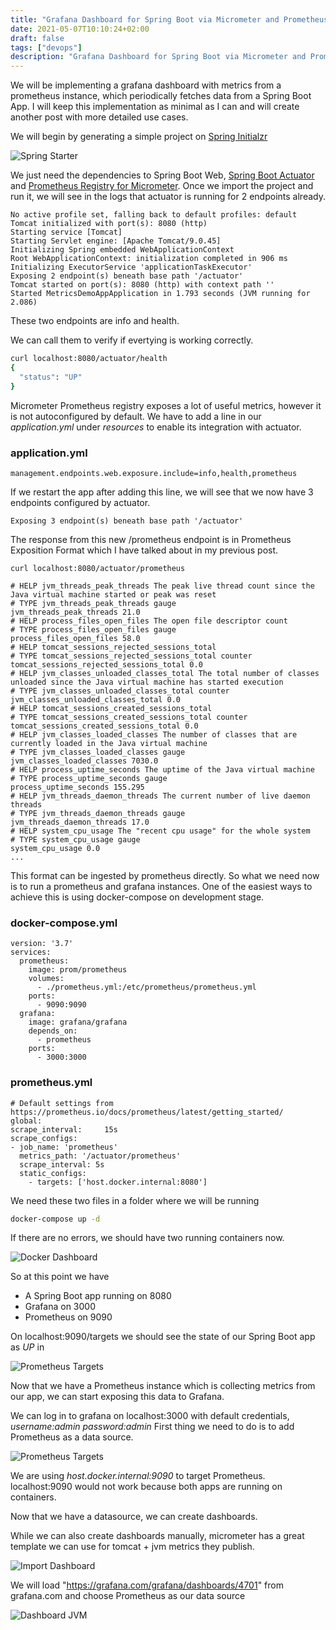 ```yaml
---
title: "Grafana Dashboard for Spring Boot via Micrometer and Prometheus"
date: 2021-05-07T10:10:24+02:00
draft: false
tags: ["devops"]
description: "Grafana Dashboard for Spring Boot via Micrometer and Prometheus"
---
```


We will be implementing a grafana dashboard with metrics from a prometheus instance, which periodically fetches data from a Spring Boot App.
I will keep this implementation as minimal as I can and will create another post with more detailed use cases.

We will begin by generating a simple project on [Spring Initialzr](https://start.spring.io/)

![Spring Starter](/images/metrics/spring.webp)

We just need the dependencies to Spring Boot Web, [Spring Boot Actuator](https://docs.spring.io/spring-boot/docs/current/reference/html/production-ready-features.html)
and [Prometheus Registry for Micrometer](https://micrometer.io/docs/registry/prometheus).
Once we import the project and run it, we will see in the logs that actuator is running for 2 endpoints already.

``` text
No active profile set, falling back to default profiles: default
Tomcat initialized with port(s): 8080 (http)
Starting service [Tomcat]
Starting Servlet engine: [Apache Tomcat/9.0.45]
Initializing Spring embedded WebApplicationContext
Root WebApplicationContext: initialization completed in 906 ms
Initializing ExecutorService 'applicationTaskExecutor'
Exposing 2 endpoint(s) beneath base path '/actuator'
Tomcat started on port(s): 8080 (http) with context path ''
Started MetricsDemoAppApplication in 1.793 seconds (JVM running for 2.086)
```

These two endpoints are info and health.

We can call them to verify if evertying is working correctly.
``` bash
curl localhost:8080/actuator/health
{
  "status": "UP"
}
```

Micrometer Prometheus registry exposes a lot of useful metrics, however it is not autoconfigured by default.
We have to add a line in our *application.yml* under *resources* to enable its integration with actuator.

### application.yml
```
management.endpoints.web.exposure.include=info,health,prometheus
```

If we restart the app after adding this line, we will see that we now have 3 endpoints configured by actuator. 

``` text
Exposing 3 endpoint(s) beneath base path '/actuator'
```

The response from this new /prometheus endpoint is in Prometheus Exposition Format which I have talked about in my previous post.
```
curl localhost:8080/actuator/prometheus
```

``` text
# HELP jvm_threads_peak_threads The peak live thread count since the Java virtual machine started or peak was reset
# TYPE jvm_threads_peak_threads gauge
jvm_threads_peak_threads 21.0
# HELP process_files_open_files The open file descriptor count
# TYPE process_files_open_files gauge
process_files_open_files 58.0
# HELP tomcat_sessions_rejected_sessions_total  
# TYPE tomcat_sessions_rejected_sessions_total counter
tomcat_sessions_rejected_sessions_total 0.0
# HELP jvm_classes_unloaded_classes_total The total number of classes unloaded since the Java virtual machine has started execution
# TYPE jvm_classes_unloaded_classes_total counter
jvm_classes_unloaded_classes_total 0.0
# HELP tomcat_sessions_created_sessions_total  
# TYPE tomcat_sessions_created_sessions_total counter
tomcat_sessions_created_sessions_total 0.0
# HELP jvm_classes_loaded_classes The number of classes that are currently loaded in the Java virtual machine
# TYPE jvm_classes_loaded_classes gauge
jvm_classes_loaded_classes 7030.0
# HELP process_uptime_seconds The uptime of the Java virtual machine
# TYPE process_uptime_seconds gauge
process_uptime_seconds 155.295
# HELP jvm_threads_daemon_threads The current number of live daemon threads
# TYPE jvm_threads_daemon_threads gauge
jvm_threads_daemon_threads 17.0
# HELP system_cpu_usage The "recent cpu usage" for the whole system
# TYPE system_cpu_usage gauge
system_cpu_usage 0.0
...
```

This format can be ingested by prometheus directly. So what we need now is to run a prometheus and grafana instances.
One of the easiest ways to achieve this is using docker-compose on development stage.

### docker-compose.yml
``` text
version: '3.7'
services:
  prometheus:
    image: prom/prometheus
    volumes:
      - ./prometheus.yml:/etc/prometheus/prometheus.yml
    ports:
      - 9090:9090
  grafana:
    image: grafana/grafana
    depends_on:
      - prometheus
    ports:
      - 3000:3000
``` 

### prometheus.yml
``` text
# Default settings from https://prometheus.io/docs/prometheus/latest/getting_started/
global:
scrape_interval:     15s
scrape_configs:
- job_name: 'prometheus'
  metrics_path: '/actuator/prometheus'
  scrape_interval: 5s
  static_configs:
    - targets: ['host.docker.internal:8080']
```

We need these two files in a folder where we will be running 
``` bash
docker-compose up -d
```
If there are no errors, we should have two running containers now.

![Docker Dashboard](/images/metrics/docker-dashboard.webp)

So at this point we have
- A Spring Boot app running on 8080
- Grafana on 3000
- Prometheus on 9090

On localhost:9090/targets we should see the state of our Spring Boot app as *UP* in 

![Prometheus Targets](/images/metrics/prometheus.webp)

Now that we have a Prometheus instance which is collecting metrics from our app, we can start exposing this data to Grafana.

We can log in to grafana on localhost:3000 with default credentials, _username:admin password:admin_
First thing we need to do is to add Prometheus as a data source.

![Prometheus Targets](/images/metrics/data-source-prometheus.webp)

We are using *host.docker.internal:9090* to target Prometheus. 
localhost:9090 would not work because both apps are running on containers.

Now that we have a datasource, we can create dashboards.

While we can also create dashboards manually, micrometer has a great template we can use for tomcat + jvm metrics they publish.

![Import Dashboard](/images/metrics/import-dashboard.webp)

We will load "https://grafana.com/grafana/dashboards/4701" from grafana.com and choose Prometheus as our data source

![Dashboard JVM](/images/metrics/dashboard-jvm.webp)

